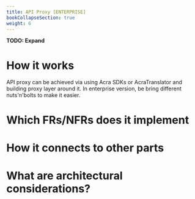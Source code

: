 ```yaml
---
title: API Proxy [ENTERPRISE]
bookCollapseSection: true
weight: 6
---
```


**TODO: Expand**

# How it works

API proxy can be achieved via using Acra SDKs or AcraTranslator and building proxy layer around it. In enterprise version, be bring different nuts'n'bolts to make it easier. 

# Which FRs/NFRs does it implement

# How it connects to other parts

# What are architectural considerations? 


